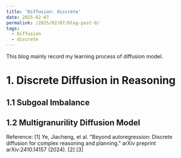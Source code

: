 ```yaml
---
title: 'Diffusion: discrete'
date: 2025-02-07
permalink: /2025/02/07/blog-post-9/
tags:
  - Diffusion
  - discrete
---
```


This blog mainly record my learning process of diffusion model. 


# 1. Discrete Diffusion in Reasoning 
## 1.1 Subgoal Imbalance 
## 1.2 Multigranurility Diffusion Model





Reference:
[1] Ye, Jiacheng, et al. "Beyond autoregression: Discrete diffusion for complex reasoning and planning." arXiv preprint arXiv:2410.14157 (2024).
[2]
[3]

